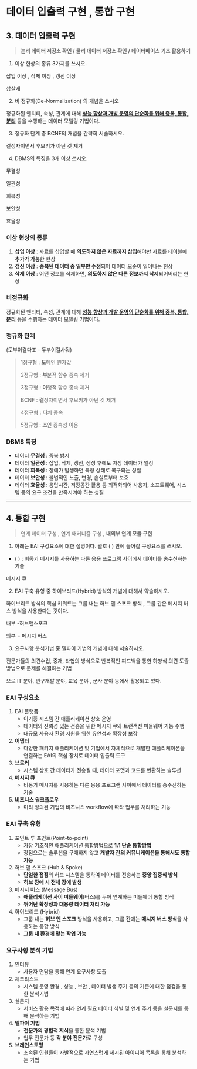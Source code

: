 # 데이터 입출력 구현 , 통합 구현

## 3. 데이터 입출력 구현

> **논리 데이터 저장소 확인 / 물리 데이터 저장소 확인 / 데이터베이스 기초 활용하기**



1. 이상 현상의 종류 3가지를 쓰시오.

삽입 이상 , 삭제 이상 , 갱신 이상

삽살개



2. 비 정규화(De-Normalization) 의 개념을 쓰시오

정규화된 엔티티, 속성, 관계에 대해 **<u>성능 향상과 개발 운영의 단순화를 위해 
중복, 통합, 분리</u>** 등을 수행하는 데이터 모델링 기법이다.



3. 정규화 단계 중 BCNF의 개념을 간략히 서술하시오.

결정자이면서 후보키가 아닌 것 제거



4. DBMS의 특징을 3개 이상 쓰시오.

무결성

일관성

회복성

보안성

효율성



### 이상 현상의 종류

1. **삽입 이상** : 자료를 삽입할 때 **의도하지 않은 자료까지 삽입**해야만 자료를 테이블에 **추가가 가능**한 현상
2. **갱신 이상** : **중복된 데이터 중 일부만 수정**되어 데이터 모순이 일어나는 현상
3. **삭제 이상** : 어떤 정보를 삭제하면, **의도하지 않은 다른 정보까지 삭제**되어버리는 현상





### 비정규화

정규화된 엔티티, 속성, 관계에 대해 **<u>성능 향상과 개발 운영의 단순화를 위해 중복, 통합, 분리</u>** 등을 수행하는 데이터 모델링 기법이다.





### 정규화 단계

(도부이결다조 - 두부이걸사줘)

> 1정규형 : **도**메인 원자값
>
> 2정규형 : **부**분적 함수 종속 제거
>
> 3정규형 : **이**행적 함수 종속 제거
>
> BCNF : **결**정자이면서 후보키가 아닌 것 제거
>
> 4정규형 : **다**치 종속
>
> 5정규형 : **조**인 종속성 이용





### DBMS 특징

- 데이터 **무결성** : 중복 방지
- 데이터 **일관성** : 삽입, 삭제, 갱신, 생성 후에도 저장 데이터가 일정
- 데이터 **회복성** : 장애가 발생하면 특정 상태로 복구되는 성질
- 데이터 **보안성** : 불법적인 노출, 변경, 손실로부터 보호
- 데이터 **효율성** : 응답시간, 저장공간 활용 등 최적화되어 사용자, 소프트웨어, 시스템 등의 요구 조건을 만족시켜야 하는 성질







---

## 4. 통합 구현

> 연계 데이터 구성 , 연계 매커니즘 구성 , **내외부 연계 모듈 구현**



1. 아래는 EAI 구성요소에 대한 설명이다. 괄호 (   ) 안에 들어갈 구성요소를 쓰시오.

- (     ) : 비동기 메시지를 사용하는 다른 응용 프로그램 사이에서 데이터를 송수신하는 기술

메시지 큐



2. EAI 구축 유형 중 하이브리드(Hybrid) 방식의 개념에 대해서 약술하시오.

하이브리드 방식의 핵심 키워드는 그룹 내는 허브 앤 스포크 방식 , 그룹 간은 메시지 버스 방식을 사용한다는 것이다.

내부 -허브앤스포크 

외부 = 메시지 버스





3. 요구사항 분석기법 중 델파이 기법의 개념에 대해 서술하시오.

전문가들의 의견수립, 중재, 타협의 방식으로 반복적인 피드백을 통한 
하향식 의견 도출 방법으로 문제를 해결하는 기법

으로 IT 분야, 연구개발 분야, 교육 분야 , 군사 분야 등에서 활용되고 있다.



### EAI 구성요소

1. EAI 플랫폼 
   - 이기종 시스템 간 애플리케이션 상호 운영
   - 데이터의 신뢰성 있는 전송을 위한 메시지 큐와 트랜잭션 미들웨어 기능 수행
   - 대규모 사용자 환경 지원을 위한 유연성과 확장성 보장
2. **어댑터**
   - 다양한 패키지 애플리케이션 및 기업에서 자체적으로 개발한 애플리케이션을 연결하는 EAI의 핵심 장치로 데이터 입출력 도구
3. **브로커**
   - 시스템 상호 간 데이터가 전송될 때, 데이터 포맷과 코드를 변환하는 솔루션
4. **메시지 큐**
   - 비동기 메시지를 사용하는 다른 응용 프로그램 사이에서 데이터를 송수신하는 기술
5. **비즈니스 워크플로우**
   - 미리 정의된 기업의 비즈니스 workflow에 따라 업무를 처리하는 기능



### EAI 구축 유형

1. 포인트 투 포인트(Point-to-point)
   - 가장 기초적인 애플리케이션 통합방법으로 **1:1 단순 통합방법**
   - 장점으로는 솔루션을 구매하지 않고 **개발자 간의 커뮤니케이션을 통해서도 통합 가능**
2. 허브 앤 스포크 (Hub & Spoke)
   - **단일한 접점**의 허브 시스템을 통하여 데이터를 전송하는 **중앙 집중식 방식**
   - **허브 장애 시 전체 장애 발생**
3. 메시지 버스 (Message Bus)
   - **애플리케이션 사이 미들웨어**(버스)를 두어 연계하는 미들웨어 통합 방식
   - **뛰어난 확장성과 대용량 데이터 처리 가능**
4. 하이브리드 (Hybrid)
   - 그룹 내는 **허브 앤 스포크** 방식을 사용하고, 그룹 **간**에는 **메시지 버스 방식**을 사용하는 통합 방식
   - **그룹 내 환경에 맞는 작업 가능**





### 요구사항 분석 기법

1. 인터뷰
   - 사용자 면담을 통해 연계 요구사항 도출
2. 체크리스트
   - 시스템 운영 환경 , 성능 , 보안 , 데이터 발생 주기 등의 기준에 대한 점검을 통한 분석기법
3. 설문지
   - 서비스 활용 목적에 따라 연계 필요 데이터 식별 및 연계 주기 등을 설문지를 통해 분석하는 기법
4. **델파이 기법**
   - **전문가의 경험적 지식**을 통한 분석 기법
   - 업무 전문가 등 **각 분야 전문가**로 구성
5. **브레인스토밍**
   - 소속된 인원들이 자발적으로 자연스럽게 제시된 아이디어 목록을 통해 분석하는 기법